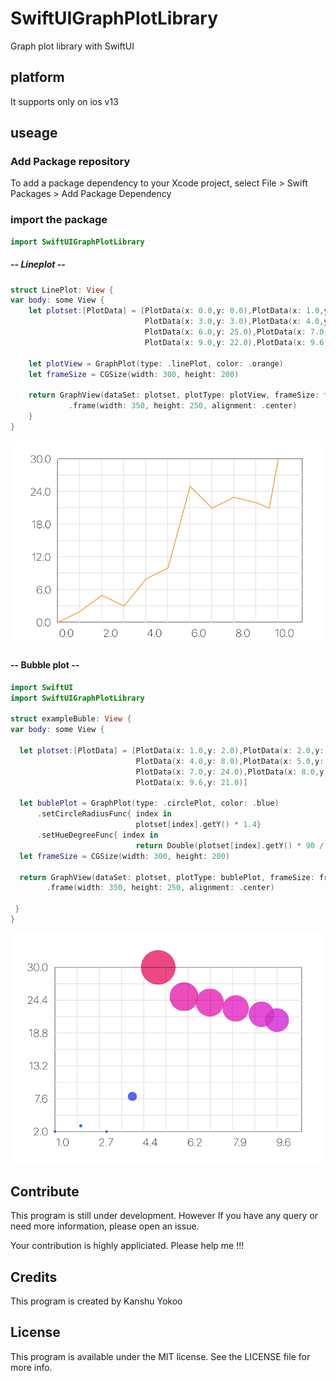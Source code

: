 # SwiftUIGraphPlotLibrary

Graph plot library with SwiftUI


## platform
It supports only on ios v13  


## useage

### Add Package repository 
To add a package dependency to your Xcode project, select File > Swift Packages > Add Package Dependency

### import the package
``` swift
import SwiftUIGraphPlotLibrary
```

##### -- Lineplot --
```swift
struct LinePlot: View {
var body: some View {
    let plotset:[PlotData] = [PlotData(x: 0.0,y: 0.0),PlotData(x: 1.0,y: 2.0),PlotData(x: 2.0,y: 5.0),
                              PlotData(x: 3.0,y: 3.0),PlotData(x: 4.0,y: 8.0),PlotData(x: 5.0,y: 10.0),
                              PlotData(x: 6.0,y: 25.0),PlotData(x: 7.0,y: 21.0),PlotData(x: 8.0,y: 23.0),
                              PlotData(x: 9.0,y: 22.0),PlotData(x: 9.6,y: 21.0),PlotData(x: 10,y: 30.0)]

    let plotView = GraphPlot(type: .linePlot, color: .orange)
    let frameSize = CGSize(width: 300, height: 200)
        
    return GraphView(dataSet: plotset, plotType: plotView, frameSize: frameSize, xTicks: true, yTicks: true)
             .frame(width: 350, height: 250, alignment: .center)
    }
}
```
![alt tag](https://github.com/KanshuYokoo/SwiftUIGraphPlotLibrary/blob/master/screenshots/LinePlot.png)

#### -- Bubble plot --
``` swift
import SwiftUI
import SwiftUIGraphPlotLibrary

struct exampleBuble: View {
var body: some View {

  let plotset:[PlotData] = [PlotData(x: 1.0,y: 2.0),PlotData(x: 2.0,y: 3.0),PlotData(x: 3.0,y: 2.0),
                            PlotData(x: 4.0,y: 8.0),PlotData(x: 5.0,y: 30.0),PlotData(x: 6.0,y: 25.0),
                            PlotData(x: 7.0,y: 24.0),PlotData(x: 8.0,y: 23.0),PlotData(x: 9.0,y: 22.0),
                            PlotData(x: 9.6,y: 21.0)]

  let bublePlot = GraphPlot(type: .circlePlot, color: .blue)
      .setCircleRadiusFunc{ index in 
                            plotset[index].getY() * 1.4}
      .setHueDegreeFunc{ index in
                            return Double(plotset[index].getY() * 90 / 23)}
  let frameSize = CGSize(width: 300, height: 200)

  return GraphView(dataSet: plotset, plotType: bublePlot, frameSize: frameSize, xTicks: true, yTicks: true)
        .frame(width: 350, height: 250, alignment: .center)
  
 }
}
```

![alt tag](https://github.com/KanshuYokoo/SwiftUIGraphPlotLibrary/blob/master/screenshots/BubblePlot.png)

## Contribute
This program is still under development.
However If you have any query or need more information, please open an issue.

Your contribution is highly appliciated.
Please help me !!!

## Credits
This program is created by Kanshu Yokoo

## License

This program is available under the MIT license. See the LICENSE file for more info.
